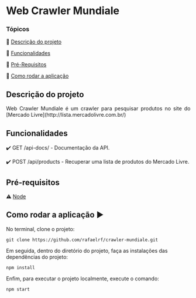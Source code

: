 <h1>Web Crawler Mundiale</h1> 

### Tópicos 

:small_blue_diamond: [Descrição do projeto](#descrição-do-projeto)

:small_blue_diamond: [Funcionalidades](#funcionalidades)

:small_blue_diamond: [Pré-Requisitos](#pré-requisitos)

:small_blue_diamond: [Como rodar a aplicação](#como-rodar-a-aplicação-arrow_forward)


## Descrição do projeto 

<p align="justify">
  Web Crawler Mundiale é um crawler para pesquisar produtos no site do [Mercado Livre](http://lista.mercadolivre.com.br/)

## Funcionalidades

:heavy_check_mark: GET /api-docs/ - Documentação da API.

:heavy_check_mark: POST /api/products - Recuperar uma lista de produtos do Mercado Livre.



## Pré-requisitos

:warning: [Node](https://nodejs.org/en/download/)


## Como rodar a aplicação :arrow_forward:

No terminal, clone o projeto: 

```
git clone https://github.com/rafaelrf/crawler-mundiale.git
```

Em seguida, dentro do diretório do projeto, faça as instalações das dependências do projeto:

```
npm install
```


Enfim, para executar o projeto localmente, execute o comando:

```
npm start
```
